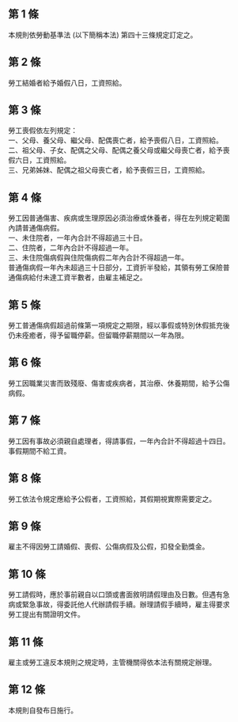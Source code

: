 第 1 條
-------
本規則依勞動基準法 (以下簡稱本法) 第四十三條規定訂定之。

第 2 條
-------
勞工結婚者給予婚假八日，工資照給。

第 3 條
-------
勞工喪假依左列規定：  
一、父母、養父母、繼父母、配偶喪亡者，給予喪假八日，工資照給。  
二、祖父母、子女、配偶之父母、配偶之養父母或繼父母喪亡者，給予喪  
    假六日，工資照給。  
三、兄弟姊妹、配偶之祖父母喪亡者，給予喪假三日，工資照給。

第 4 條
-------
勞工因普通傷害、疾病或生理原因必須治療或休養者，得在左列規定範圍  
內請普通傷病假。  
一、未住院者，一年內合計不得超過三十日。  
二、住院者，二年內合計不得超過一年。  
三、未住院傷病假與住院傷病假二年內合計不得超過一年。  
普通傷病假一年內未超過三十日部分，工資折半發給，其領有勞工保險普  
通傷病給付未達工資半數者，由雇主補足之。

第 5 條
-------
勞工普通傷病假超過前條第一項規定之期限，經以事假或特別休假抵充後  
仍未痊癒者，得予留職停薪。但留職停薪期間以一年為限。

第 6 條
-------
勞工因職業災害而致殘廢、傷害或疾病者，其治療、休養期間，給予公傷  
病假。

第 7 條
-------
勞工因有事故必須親自處理者，得請事假，一年內合計不得超過十四日。  
事假期間不給工資。

第 8 條
-------
勞工依法令規定應給予公假者，工資照給，其假期視實際需要定之。

第 9 條
-------
雇主不得因勞工請婚假、喪假、公傷病假及公假，扣發全勤獎金。

第 10 條
--------
勞工請假時，應於事前親自以口頭或書面敘明請假理由及日數。但遇有急  
病或緊急事故，得委託他人代辦請假手續。辦理請假手續時，雇主得要求  
勞工提出有關證明文件。

第 11 條
--------
雇主或勞工違反本規則之規定時，主管機關得依本法有關規定辦理。

第 12 條
--------
本規則自發布日施行。

